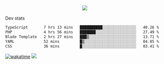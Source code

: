 <h3 align="center">
  <a href="https://github.com/spoopy2023">
      <img src="https://github-profile-trophy.vercel.app/?username=Spoopy2023&no-bg=true&no-frame=true">
  </a>
</h3>

Dev stats
<!--START_SECTION:waka-->

```txt
TypeScript       7 hrs 13 mins   ██████████░░░░░░░░░░░░░░░   40.26 %
PHP              4 hrs 56 mins   ███████░░░░░░░░░░░░░░░░░░   27.49 %
Blade Template   2 hrs 27 mins   ███▒░░░░░░░░░░░░░░░░░░░░░   13.71 %
YAML             52 mins         █▒░░░░░░░░░░░░░░░░░░░░░░░   04.85 %
CSS              36 mins         █░░░░░░░░░░░░░░░░░░░░░░░░   03.41 %
```

<!--END_SECTION:waka-->
[![wakatime](https://wakatime.com/badge/user/018ece4c-ff65-47b1-86a2-26e4e720c978.svg)](https://wakatime.com/@mac_g)
<img src="https://camo.githubusercontent.com/935c1e1091fb0ce9d975d06263ed4bc014721cd7e52b557f59b07c85da01afe3/68747470733a2f2f6b6f6d617265762e636f6d2f67687076632f3f757365726e616d653d5843726166744d616e3532266c6162656c3d566965777326636f6c6f723d626c7565267374796c653d706c6173746963">
